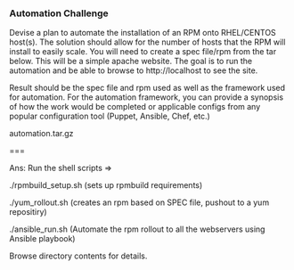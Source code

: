 ### Automation Challenge

Devise a plan to automate the installation of an RPM onto RHEL/CENTOS host(s).
The solution should allow for the number of hosts that the RPM will install to 
easily scale. You will need to create a spec file/rpm from the tar below. This
will be a simple apache website. The goal is to run the automation and be able
to browse to http://localhost to see the site.

Result should be the spec file and rpm used as well as the framework used for
automation. For the automation framework, you can provide a synopsis of how
the work would be completed or applicable configs from any popular 
configuration tool (Puppet, Ansible, Chef, etc.)

automation.tar.gz

===

Ans: Run the shell scripts =>

./rpmbuild_setup.sh  (sets up rpmbuild requirements)

./yum_rollout.sh (creates an rpm based on SPEC file, pushout to a yum repositiry)

./ansible_run.sh  (Automate the rpm rollout to all the webservers using Ansible playbook)


Browse directory contents for details.

